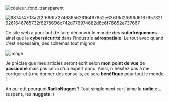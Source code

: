 ![couleur_fond_transparent](https://github.com/radionugget/radionugget/assets/112083511/ada3348a-ace7-4da0-ba47-bbe8af403e69)

![687474703a2f2f666f7274686562616467652e636f6d2f696d616765732f6261646765732f6275696c742d776974682d6c6f76652e737667](https://github.com/radionugget/radionugget/assets/112083511/4b045726-a210-485c-b0e3-f408e6cafa6e)



Ce site web a pour but de faire découvrir le monde des **radiofréquences** ainsi que la **cybersécurité** dans l'industrie **aérospatiale**. Le tout avec quand c'est nécessaire, des schémas tout mignon. 

![image](https://github.com/radionugget/radionugget/assets/112083511/1de65452-c40e-4701-8a00-6605794b2522)

Je précise que mes articles seront écrit selon **mon point de vue** de **passionné** mais pas celui d'un expert donc. 
Ainsi, n'hésitez pas à me corriger et à me donner des conseils, ce sera **bénéfique** pour tout le monde ! 

Ah oui ettt pourquoi **RadioNugget** ? Tout simplement car j'aime la **radio** et... suspens, les **nuggets** :) 

